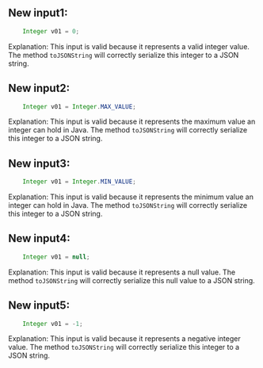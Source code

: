 ## New input1:
```java
    Integer v01 = 0;
```
Explanation: This input is valid because it represents a valid integer value. The method `toJSONString` will correctly serialize this integer to a JSON string.

## New input2:
```java
    Integer v01 = Integer.MAX_VALUE;
```
Explanation: This input is valid because it represents the maximum value an integer can hold in Java. The method `toJSONString` will correctly serialize this integer to a JSON string.

## New input3:
```java
    Integer v01 = Integer.MIN_VALUE;
```
Explanation: This input is valid because it represents the minimum value an integer can hold in Java. The method `toJSONString` will correctly serialize this integer to a JSON string.

## New input4:
```java
    Integer v01 = null;
```
Explanation: This input is valid because it represents a null value. The method `toJSONString` will correctly serialize this null value to a JSON string.

## New input5:
```java
    Integer v01 = -1;
```
Explanation: This input is valid because it represents a negative integer value. The method `toJSONString` will correctly serialize this integer to a JSON string.
